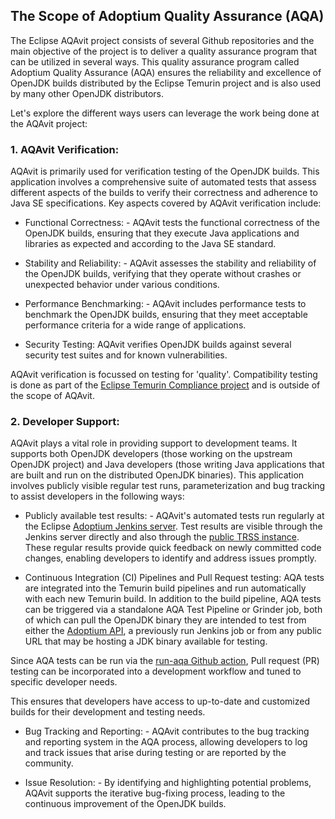 ## The Scope of Adoptium Quality Assurance (AQA)

The Eclipse AQAvit project consists of several Github repositories and the main objective of the project is to deliver a quality assurance program that can be utilized in several ways.  This quality assurance program called Adoptium Quality Assurance (AQA) ensures the reliability and excellence of OpenJDK builds distributed by the Eclipse Temurin project and is also used by many other OpenJDK distributors. 

Let's explore the different ways users can leverage the work being done at the AQAvit project:

### 1. AQAvit Verification:
AQAvit is primarily used for verification testing of the OpenJDK builds. This application involves a comprehensive suite of automated tests that assess different aspects of the builds to verify their correctness and adherence to Java SE specifications. Key aspects covered by AQAvit verification include:

- Functional Correctness: - AQAvit tests the functional correctness of the OpenJDK builds, ensuring that they execute Java applications and libraries as expected and according to the Java SE standard.

- Stability and Reliability: - AQAvit assesses the stability and reliability of the OpenJDK builds, verifying that they operate without crashes or unexpected behavior under various conditions.

- Performance Benchmarking: - AQAvit includes performance tests to benchmark the OpenJDK builds, ensuring that they meet acceptable performance criteria for a wide range of applications.

- Security Testing: AQAvit verifies OpenJDK builds against several security test suites and for known vulnerabilities.

AQAvit verification is focussed on testing for 'quality'.  Compatibility testing is done as part of the [Eclipse Temurin Compliance project](https://projects.eclipse.org/projects/adoptium.temurin-compliance) and is outside of the scope of AQAvit.

### 2. Developer Support:
AQAvit plays a vital role in providing support to development teams.  It supports both OpenJDK developers (those working on the upstream OpenJDK project) and Java developers (those writing Java applications that are built and run on the distributed OpenJDK binaries). This application involves publicly visible regular test runs, parameterization and bug tracking to assist developers in the following ways:

- Publicly available test results: - AQAvit's automated tests run regularly at the Eclipse [Adoptium Jenkins server](https://ci.adoptium.net/). 
 Test results are visible through the Jenkins server directly and also through the [public TRSS instance](https://trss.adoptium.net/).  These regular results provide quick feedback on newly committed code changes, enabling developers to identify and address issues promptly.

- Continuous Integration (CI) Pipelines and Pull Request testing: AQA tests are integrated into the Temurin build pipelines and run automatically with each new Temurin build.  In addition to the build pipeline, AQA tests can be triggered via a standalone AQA Test Pipeline or Grinder job, both of which can pull the OpenJDK binary they are intended to test from either the [Adoptium API](https://api.adoptium.net/), a previously run Jenkins job or from any public URL that may be hosting a JDK binary available for testing.  

Since AQA tests can be run via the [run-aqa Github action](https://github.com/adoptium/run-aqa), Pull request (PR) testing can be incorporated into a development workflow and tuned to specific developer needs.

This ensures that developers have access to up-to-date and customized builds for their development and testing needs.

- Bug Tracking and Reporting: - AQAvit contributes to the bug tracking and reporting system in the AQA process, allowing developers to log and track issues that arise during testing or are reported by the community.

- Issue Resolution: - By identifying and highlighting potential problems, AQAvit supports the iterative bug-fixing process, leading to the continuous improvement of the OpenJDK builds.

